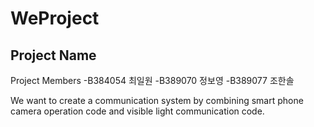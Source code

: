 # WeProject
Project Name
 -


Project Members
 -B384054 최일원
 -B389070 정보영
 -B389077 조한솔
 

We want to create a communication system by combining smart phone camera operation code and visible light communication code.
